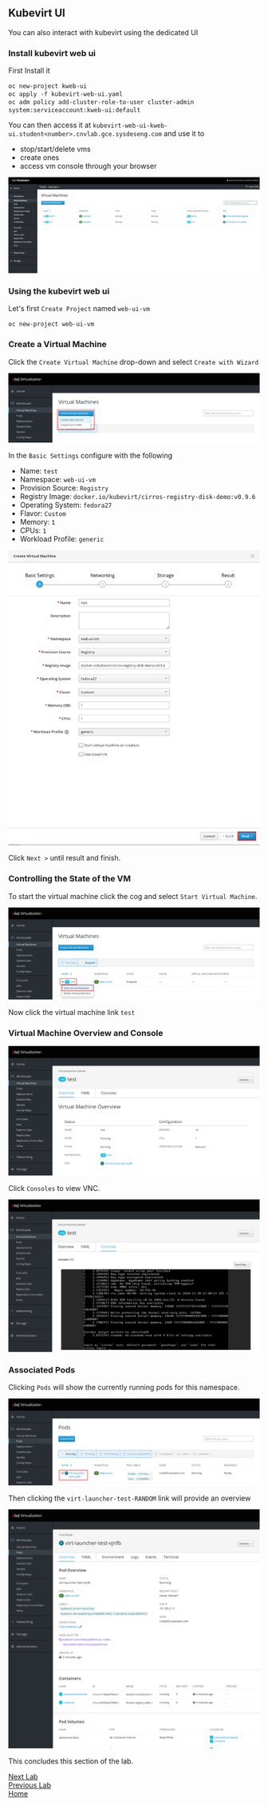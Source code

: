 ## Kubevirt UI

You can also interact with kubevirt using the dedicated UI

### Install kubevirt web ui
First Install it

```
oc new-project kweb-ui
oc apply -f kubevirt-web-ui.yaml
oc adm policy add-cluster-role-to-user cluster-admin system:serviceaccount:kweb-ui:default
```

You can then access it at `kubevirt-web-ui-kweb-ui.student<number>.cnvlab.gce.sysdeseng.com` and use it to 

- stop/start/delete vms
- create ones
- access vm console through your browser

![kubevirt-ui](images/ui.png)


### Using the kubevirt web ui 

Let's first `Create Project` named `web-ui-vm`

```
oc new-project web-ui-vm
```


### Create a Virtual Machine

Click the `Create Virtual Machine` drop-down and select `Create with Wizard`

![create virtual machine wizard](images/new_vm_wizard.png)


In the `Basic Settings` configure with the following

- Name: `test`
- Namespace: `web-ui-vm`
- Provision Source: `Registry`
- Registry Image: `docker.io/kubevirt/cirros-registry-disk-demo:v0.9.6`
- Operating System: `fedora27`
- Flavor: `Custom`
- Memory: `1`
- CPUs: `1`
- Workload Profile: `generic`

![create virtual machine wizard](images/basic_settings.png)

Click `Next >` until result and finish.

### Controlling the State of the VM

To start the virtual machine click the cog and select `Start Virtual Machine`.

![start vm](images/start_vm.png)


Now click the virtual machine link `test`

### Virtual Machine Overview and Console

![overview](images/overview.png)

Click `Consoles` to view VNC.

![overview](images/vm_console.png)

### Associated Pods

Clicking `Pods` will show the currently running pods for this namespace.

![pods](images/pods.png)

Then clicking the `virt-launcher-test-RANDOM` link will provide an overview

![pods](images/pod_overview.png)

This concludes this section of the lab.

[Next Lab](../lab10/lab10.md)\
[Previous Lab](../lab8/lab8.md)\
[Home](../../README.md)

